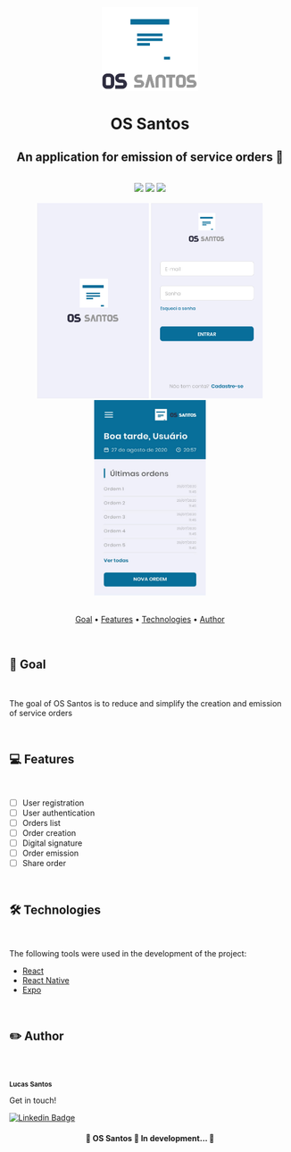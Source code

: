 <p align="center">
  <img src="./src/assets/images/github/logo_lg.png" height="150" width="auto" alt="Test Correction" />
</p>

<h1 align="center">OS Santos</h1>

<h2 align="center">
  An application for emission of service orders 📱️
</h2>

<br />

<div align="center">
  <img src="https://img.shields.io/github/issues/lucas95santos/os-santos" />
  <img src="https://img.shields.io/github/forks/lucas95santos/os-santos" />
  <img src="https://img.shields.io/github/stars/lucas95santos/os-santos" />
</div>

<br />

<div align="center">
  <img width="200px" height="350px" src="./src/assets/images/github/splash.png" alt="OS Santos" />
  <img width="200px" height="350px" src="./src/assets/images/github/login.png" alt="OS Santos" />
  <img width="200px" height="350px" src="./src/assets/images/github/home.png" alt="OS Santos" />
</div>

<br />

<p align="center">
  <a href="#goal">Goal</a> •
  <a href="#features">Features</a> •
  <a href="#technologies">Technologies</a> •
  <a href="#author">Author</a>
</p>

<br />

<h2 id="goal">🎯️ Goal</h2>

<br />

<p>
  The goal of OS Santos is to reduce and simplify the creation and emission of service orders
</p>

<br />

<h2 id="features">💻️ Features</h2>

<br />

- [ ] User registration
- [ ] User authentication
- [ ] Orders list
- [ ] Order creation
- [ ] Digital signature
- [ ] Order emission
- [ ] Share order

<br />

<h2 id="technologies">🛠 Technologies</h2>

<br />

<p>The following tools were used in the development of the project:</p>

- [React](https://pt-br.reactjs.org/)
- [React Native](https://reactnative.dev/)
- [Expo](https://expo.io/)

<br />

<h2 id="author">✏️️ Author</h2>

<br />

<a>
  <img src="https://avatars3.githubusercontent.com/u/39750617?s=400&u=ca61b4156710f08ee055ca45a072666166b55b39&v=4" width="100px;" alt=""/>
  <br />
  <sub><strong>Lucas Santos</strong></sub>
</a>

<br />

<p>Get in touch!</p>

[![Linkedin Badge](https://img.shields.io/badge/-Lucas-blue?style=flat-square&logo=Linkedin&logoColor=white&link=https://www.linkedin.com/in/lucas95santos/)](https://www.linkedin.com/in/lucas95santos/)

<h4 align="center">
🚧  OS Santos 📱️ In development...  🚧
</h4>
